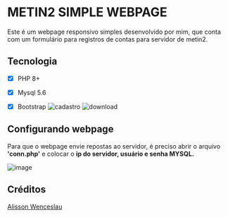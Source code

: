 # METIN2  SIMPLE WEBPAGE
Este é um webpage responsivo simples desenvolvido por mim, que conta com um formulário para registros de contas para servidor de metin2.
## Tecnologia
- [x] PHP 8+
- [x] Mysql 5.6
- [x] Bootstrap
![cadastro](https://github.com/user-attachments/assets/b669c5ca-603b-4f5b-b141-00b657c1f8ea)
![download](https://github.com/user-attachments/assets/7926ee98-7817-4f2a-918d-7ebffb513ecc)




## Configurando webpage
Para que o webpage envie repostas ao servidor, é preciso abrir o arquivo **'conn.php'** e colocar o **ip do servidor, usuário e senha MYSQL.**

![image](https://github.com/AlissonWenceslau/simple-site-registry-metin2/assets/74499967/6f066146-e29f-41f7-a2db-bad04003ff3e)

## Créditos
[Alisson Wenceslau](https://www.youtube.com/@alissonwenceslau)
